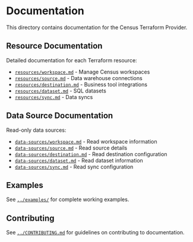 # Documentation

This directory contains documentation for the Census Terraform Provider.

## Resource Documentation

Detailed documentation for each Terraform resource:

- [`resources/workspace.md`](resources/workspace.md) - Manage Census workspaces
- [`resources/source.md`](resources/source.md) - Data warehouse connections
- [`resources/destination.md`](resources/destination.md) - Business tool integrations
- [`resources/dataset.md`](resources/dataset.md) - SQL datasets
- [`resources/sync.md`](resources/sync.md) - Data syncs

## Data Source Documentation

Read-only data sources:

- [`data-sources/workspace.md`](data-sources/workspace.md) - Read workspace information
- [`data-sources/source.md`](data-sources/source.md) - Read source details
- [`data-sources/destination.md`](data-sources/destination.md) - Read destination configuration
- [`data-sources/dataset.md`](data-sources/dataset.md) - Read dataset information
- [`data-sources/sync.md`](data-sources/sync.md) - Read sync configuration

## Examples

See [`../examples/`](../examples/) for complete working examples.

## Contributing

See [`../CONTRIBUTING.md`](../CONTRIBUTING.md) for guidelines on contributing to documentation.
